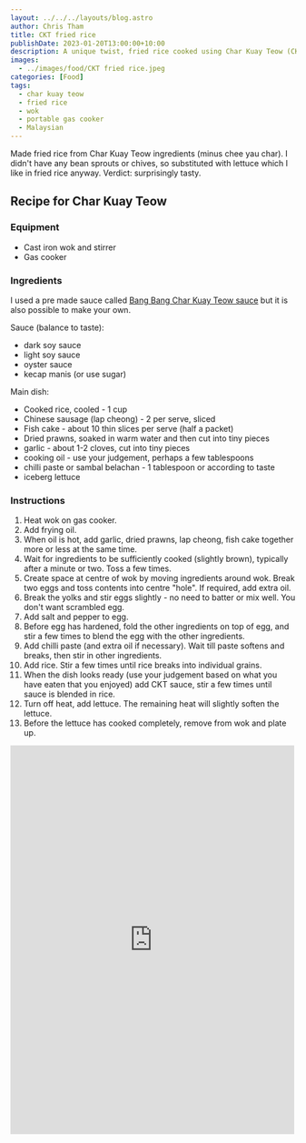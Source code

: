 ```yaml
---
layout: ../../../layouts/blog.astro
author: Chris Tham
title: CKT fried rice
publishDate: 2023-01-20T13:00:00+10:00
description: A unique twist, fried rice cooked using Char Kuay Teow (CKT) ingredients
images:
  - ../images/food/CKT fried rice.jpeg
categories: [Food]
tags:
  - char kuay teow
  - fried rice
  - wok
  - portable gas cooker
  - Malaysian
---
```


Made fried rice from Char Kuay Teow ingredients (minus chee yau char). I didn't have any bean sprouts or chives, so substituted with lettuce which I like in fried rice anyway. Verdict: surprisingly tasty.

## Recipe for Char Kuay Teow

### Equipment

* Cast iron wok and stirrer
* Gas cooker

### Ingredients

I used a pre made sauce called
[Bang Bang Char Kuay Teow sauce](https://www.hengleesauce.com/showproducts/productid/3934979/bang-bang-char-koay-teow-sauce/)
but it is also possible to make your own.

Sauce (balance to taste):

* dark soy sauce
* light soy sauce
* oyster sauce
* kecap manis (or use sugar)

Main dish:

* Cooked rice, cooled - 1 cup
* Chinese sausage (lap cheong) - 2 per serve, sliced
* Fish cake - about 10 thin slices per serve (half a packet)
* Dried prawns, soaked in warm water and then cut into tiny pieces
* garlic - about 1-2 cloves, cut into tiny pieces
* cooking oil - use your judgement, perhaps a few tablespoons
* chilli paste or sambal belachan - 1 tablespoon or according to taste
* iceberg lettuce

### Instructions

1. Heat wok on gas cooker.
2. Add frying oil.
3. When oil is hot, add garlic, dried prawns, lap cheong, fish cake together more or less at the same time.
4. Wait for ingredients to be sufficiently cooked (slightly brown), typically after a minute or two. Toss a few times.
5. Create space at centre of wok by moving ingredients around wok. Break two eggs and toss contents into centre "hole". If required, add extra oil.
6. Break the yolks and stir eggs slightly - no need to batter or mix well. You don't want scrambled egg.
7. Add salt and pepper to egg.
8. Before egg has hardened, fold the other ingredients on top of egg, and stir a few times to blend the egg with the other ingredients.
9. Add chilli paste (and extra oil if necessary). Wait till paste softens and breaks, then stir in other ingredients.
10. Add rice. Stir a few times until rice breaks into individual grains.
11. When the dish looks ready (use your judgement based on what you have eaten that you enjoyed) add CKT sauce, stir a few times until sauce is blended in rice.
12. Turn off heat, add lettuce. The remaining heat will slightly soften the lettuce.
13. Before the lettuce has cooked completely, remove from wok and plate up.

<iframe src="https://www.facebook.com/plugins/post.php?href=https%3A%2F%2Fwww.facebook.com%2Fchris1.tham%2Fposts%2Fpfbid02WomnPW2VL78QA7jspTDrio36RYXB3692cMUtCER55uPRkPbjfAVLdoCjPY4PB4wDl&show_text=true&width=500" width="500" height="684" style="border:none;overflow:hidden" scrolling="no" frameborder="0" allowfullscreen="true" allow="autoplay; clipboard-write; encrypted-media; picture-in-picture; web-share"></iframe>

